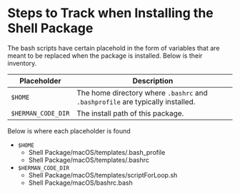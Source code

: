 # Steps to Track when Installing the Shell Package

The bash scripts have certain placehold in the form of variables that are meant to be replaced when the package is installed. Below is their inventory.

| Placeholder        | Description                                                                    |
| ------------------ | ------------------------------------------------------------------------------ |
| `$HOME`            | The home directory where `.bashrc` and `.bashprofile` are typically installed. |
| `$HERMAN_CODE_DIR` | The install path of this package.                                              |

Below is where each placeholder is found

- `$HOME`
  - Shell Package/macOS/templates/.bash_profile
  - Shell Package/macOS/templates/.bashrc
- `$HERMAN_CODE_DIR`
  - Shell Package/macOS/templates/scriptForLoop.sh
  - Shell Package/macOS/bashrc.bash